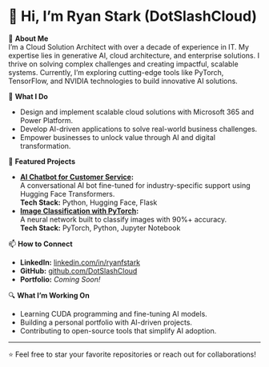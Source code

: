 # 👋 Hi, I’m Ryan Stark (DotSlashCloud)

🚀 **About Me**  
I’m a Cloud Solution Architect with over a decade of experience in IT. My expertise lies in generative AI, cloud architecture, and enterprise solutions. I thrive on solving complex challenges and creating impactful, scalable systems. Currently, I’m exploring cutting-edge tools like PyTorch, TensorFlow, and NVIDIA technologies to build innovative AI solutions.

🌟 **What I Do**  
- Design and implement scalable cloud solutions with Microsoft 365 and Power Platform.  
- Develop AI-driven applications to solve real-world business challenges.  
- Empower businesses to unlock value through AI and digital transformation.  

🎯 **Featured Projects**
- **[AI Chatbot for Customer Service](https://github.com/DotSlashCloud/ai-chatbot):**  
  A conversational AI bot fine-tuned for industry-specific support using Hugging Face Transformers.  
  **Tech Stack:** Python, Hugging Face, Flask
- **[Image Classification with PyTorch](https://github.com/DotSlashCloud/image-classification):**  
  A neural network built to classify images with 90%+ accuracy.  
  **Tech Stack:** PyTorch, Python, Jupyter Notebook

📫 **How to Connect**  
- **LinkedIn:** [linkedin.com/in/ryanfstark](https://linkedin.com/in/ryanfstark)  
- **GitHub:** [github.com/DotSlashCloud](https://github.com/DotSlashCloud)  
- **Portfolio:** *Coming Soon!*  

🔍 **What I’m Working On**
- Learning CUDA programming and fine-tuning AI models.  
- Building a personal portfolio with AI-driven projects.  
- Contributing to open-source tools that simplify AI adoption.  

---
⭐️ Feel free to star your favorite repositories or reach out for collaborations!
